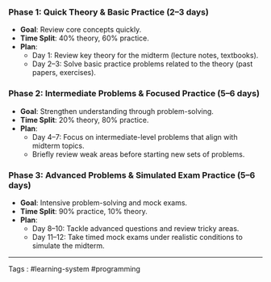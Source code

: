 
### **Phase 1: Quick Theory & Basic Practice (2–3 days)**
- **Goal**: Review core concepts quickly.
- **Time Split**: 40% theory, 60% practice.
- **Plan**:
  - Day 1: Review key theory for the midterm (lecture notes, textbooks).
  - Day 2–3: Solve basic practice problems related to the theory (past papers, exercises).

### **Phase 2: Intermediate Problems & Focused Practice (5–6 days)**
- **Goal**: Strengthen understanding through problem-solving.
- **Time Split**: 20% theory, 80% practice.
- **Plan**:
  - Day 4–7: Focus on intermediate-level problems that align with midterm topics.
  - Briefly review weak areas before starting new sets of problems.

### **Phase 3: Advanced Problems & Simulated Exam Practice (5–6 days)**
- **Goal**: Intensive problem-solving and mock exams.
- **Time Split**: 90% practice, 10% theory.
- **Plan**:
  - Day 8–10: Tackle advanced questions and review tricky areas.
  - Day 11–12: Take timed mock exams under realistic conditions to simulate the midterm.


___
Tags : #learning-system #programming 